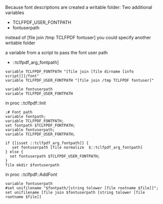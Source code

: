 
Because font descriptions are created a writable folder:
Two additional variables

+ TCLFPDF_USER_FONTPATH
+ fontuserpath

instead of [file join /tmp TCLFPDF fontuser] you could specify another writable folder

a variable from a script to pass the font user path
+ ::tclfpdf_arg_fontpath]



```
variable TCLFPDF_FONTPATH "[file join [file dirname [info script]]]/font"
variable TCLFPDF_USER_FONTPATH "[file join /tmp TCLFPDF fontuser]"
```

```
variable fontuserpath
variable TCLFPDF_USER_FONTPATH
```

in proc ::tclfpdf::Init
```
;# Font path
variable fontpath;
variable TCLFPDF_FONTPATH;
set fontpath $TCLFPDF_FONTPATH;
variable fontuserpath;
variable TCLFPDF_USER_FONTPATH;

if {[isset ::tclfpdf_arg_fontpath]} {
   set fontuserpath [file normalize  $::tclfpdf_arg_fontpath]
} else {
  set fontuserpath $TCLFPDF_USER_FONTPATH;
}
file mkdir $fontuserpath
```

in proc ::tclfpdf::AddFont
```
variable fontuserpath
#set unifilename "$fontpath/[string tolower [file rootname $file]]";
set unifilename [file join $fontuserpath [string tolower [file rootname $file]]
```


